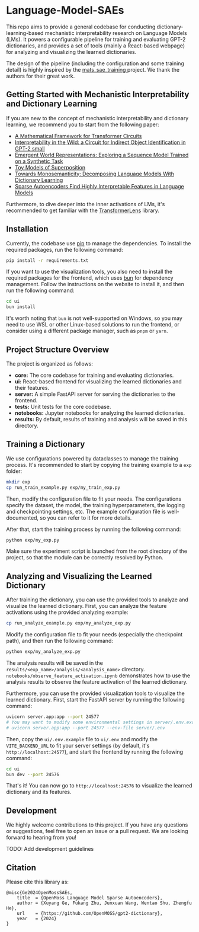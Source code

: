 # Language-Model-SAEs

This repo aims to provide a general codebase for conducting dictionary-learning-based mechanistic interpretability research on Language Models (LMs). It powers a configurable pipeline for training and evaluating GPT-2 dictionaries, and provides a set of tools (mainly a React-based webpage) for analyzing and visualizing the learned dictionaries.

The design of the pipeline (including the configuration and some training detail) is highly inspired by the [mats_sae_training
](https://github.com/jbloomAus/mats_sae_training) project. We thank the authors for their great work.

## Getting Started with Mechanistic Interpretability and Dictionary Learning

If you are new to the concept of mechanistic interpretability and dictionary learning, we recommend you to start from the following paper:

- [A Mathematical Framework for Transformer Circuits](https://transformer-circuits.pub/2021/framework/index.html)
- [Interpretability in the Wild: a Circuit for Indirect Object Identification in GPT-2 small](https://arxiv.org/abs/2211.00593)
- [Emergent World Representations: Exploring a Sequence Model Trained on a Synthetic Task](https://arxiv.org/abs/2210.13382)
- [Toy Models of Superposition](https://transformer-circuits.pub/2022/toy_model/index.html)
- [Towards Monosemanticity: Decomposing Language Models With Dictionary Learning](https://transformer-circuits.pub/2023/monosemantic-features/index.html)
- [Sparse Autoencoders Find Highly Interpretable Features in Language Models](https://arxiv.org/abs/2309.08600)

Furthermore, to dive deeper into the inner activations of LMs, it's recommended to get familiar with the [TransformerLens](https://github.com/neelnanda-io/TransformerLens/tree/main) library.

## Installation

Currently, the codebase use [pip](https://pip.pypa.io/en/stable/) to manage the dependencies. To install the required packages, run the following command:

```bash
pip install -r requirements.txt
```

If you want to use the visualization tools, you also need to install the required packages for the frontend, which uses [bun](https://bun.sh/) for dependency management. Follow the instructions on the website to install it, and then run the following command:

```bash
cd ui
bun install
```

It's worth noting that `bun` is not well-supported on Windows, so you may need to use WSL or other Linux-based solutions to run the frontend, or consider using a different package manager, such as `pnpm` or `yarn`.

## Project Structure Overview

The project is organized as follows:

- **core:** The core codebase for training and evaluating dictionaries.
- **ui:** React-based frontend for visualizing the learned dictionaries and their features.
- **server:** A simple FastAPI server for serving the dictionaries to the frontend.
- **tests:** Unit tests for the core codebase.
- **notebooks:** Jupyter notebooks for analyzing the learned dictionaries.
- **results:** By default, results of training and analysis will be saved in this directory.

## Training a Dictionary

We use configurations powered by dataclasses to manage the training process. It's recommended to start by copying the training example to a `exp` folder:

```bash
mkdir exp
cp run_train_example.py exp/my_train_exp.py
```

Then, modify the configuration file to fit your needs. The configurations specify the dataset, the model, the training hyperparameters, the logging and checkpointing settings, etc. The example configuration file is well-documented, so you can refer to it for more details.

After that, start the training process by running the following command:

```bash
python exp/my_exp.py
```

Make sure the experiment script is launched from the root directory of the project, so that the module can be correctly resolved by Python.

## Analyzing and Visualizing the Learned Dictionary

After training the dictionary, you can use the provided tools to analyze and visualize the learned dictionary. First, you can analyze the feature activations using the provided analyzing example:

```bash
cp run_analyze_example.py exp/my_analyze_exp.py
```

Modify the configuration file to fit your needs (especially the checkpoint path), and then run the following command:

```bash
python exp/my_analyze_exp.py
```

The analysis results will be saved in the `results/<exp_name>/analysis/<analysis_name>` directory. `notebooks/observe_feature_activation.ipynb` demonstrates how to use the analysis results to observe the feature activation of the learned dictionary.

Furthermore, you can use the provided visualization tools to visualize the learned dictionary. First, start the FastAPI server by running the following command:

```bash
uvicorn server.app:app --port 24577
# You may want to modify some environmental settings in server/.env.example to server/.env, and run with these environmental variables:
# uvicorn server.app:app --port 24577 --env-file server/.env
```

Then, copy the `ui/.env.example` file to `ui/.env` and modify the `VITE_BACKEND_URL` to fit your server settings (by default, it's `http://localhost:24577`), and start the frontend by running the following command:

```bash
cd ui
bun dev --port 24576
```

That's it! You can now go to `http://localhost:24576` to visualize the learned dictionary and its features.

## Development

We highly welcome contributions to this project. If you have any questions or suggestions, feel free to open an issue or a pull request. We are looking forward to hearing from you!

TODO: Add development guidelines

## Citation

Please cite this library as:

```
@misc{Ge2024OpenMossSAEs,
    title  = {OpenMoss Language Model Sparse Autoencoders},
    author = {Xuyang Ge, Fukang Zhu, Junxuan Wang, Wentao Shu, Zhengfu He},
    url    = {https://github.com/OpenMOSS/gpt2-dictionary},
    year   = {2024}
}
```
